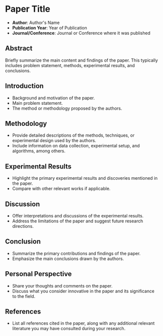 # Paper Title
- **Author**: Author's Name
- **Publication Year**: Year of Publication
- **Journal/Conference**: Journal or Conference where it was published

## Abstract
Briefly summarize the main content and findings of the paper. This typically includes problem statement, methods, experimental results, and conclusions.

## Introduction
- Background and motivation of the paper.
- Main problem statement.
- The method or methodology proposed by the authors.

## Methodology
- Provide detailed descriptions of the methods, techniques, or experimental design used by the authors.
- Include information on data collection, experimental setup, and algorithms, among others.

## Experimental Results
- Highlight the primary experimental results and discoveries mentioned in the paper.
- Compare with other relevant works if applicable.

## Discussion
- Offer interpretations and discussions of the experimental results.
- Address the limitations of the paper and suggest future research directions.

## Conclusion
- Summarize the primary contributions and findings of the paper.
- Emphasize the main conclusions drawn by the authors.

## Personal Perspective
- Share your thoughts and comments on the paper.
- Discuss what you consider innovative in the paper and its significance to the field.

## References
- List all references cited in the paper, along with any additional relevant literature you may have consulted during your research.

